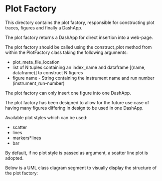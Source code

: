 # Plot Factory

This directory contains the plot factory, responsible for constructing plot traces, figures and finally a DashApp.

The plot factory returns a DashApp for direct insertion into a web-page.

The plot factory should be called using the construct_plot method from within the PlotFactory class 
taking the following arguments:
* plot_meta_file_location
* list of N tuples containing an index_name and dataframe [(name, dataframe)] to construct N figures
* figure name - String containing the instrument name and run number (instrument_run-number)

The plot factory can only insert one figure into one DashApp. 

The plot factory has been designed to allow for the future use case of having many figures differing 
in design to be used in one DashApp.

Available plot styles which can be used:
* scatter
* lines
* markers*lines
* bar

By default, if no plot style is passed as argument, a scatter line plot is adopted.

Below is a UML class diagram segment to visually display the structure of the plot factory:

